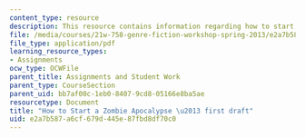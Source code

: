 ```yaml
---
content_type: resource
description: This resource contains information regarding how to start a zombie apocalypse.
file: /media/courses/21w-758-genre-fiction-workshop-spring-2013/e2a7b587a6cf679d445e87fbd8df70c0_MIT21W_758S13_HTSA-Fr_drft.pdf
file_type: application/pdf
learning_resource_types:
- Assignments
ocw_type: OCWFile
parent_title: Assignments and Student Work
parent_type: CourseSection
parent_uid: bb7af00c-1eb0-8407-9cd8-05166e8ba5ae
resourcetype: Document
title: "How to Start a Zombie Apocalypse \u2013 first draft"
uid: e2a7b587-a6cf-679d-445e-87fbd8df70c0
---
```

